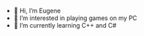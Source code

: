 - 👋 Hi, I’m Eugene
- 👀 I’m interested in playing games on my PC
- 🌱 I’m currently learning C++ and C#


<!---
Policarp-wq/Policarp-wq is a ✨ special ✨ repository because its `README.md` (this file) appears on your GitHub profile.
You can click the Preview link to take a look at your changes.
--->
